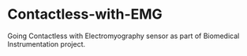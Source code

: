 # Contactless-with-EMG
Going Contactless with Electromyography sensor as part of Biomedical Instrumentation project.
